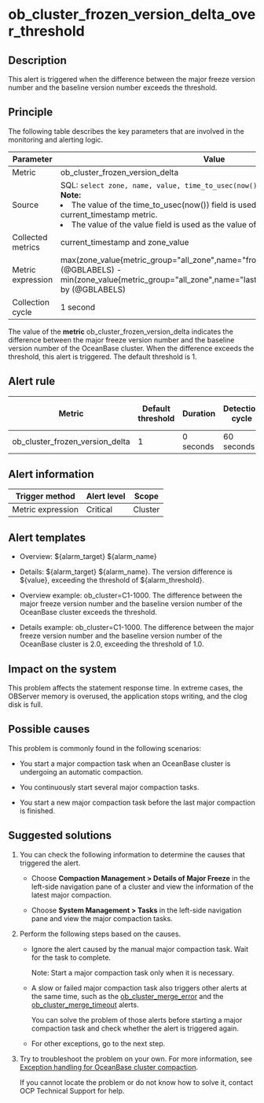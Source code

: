 ob_cluster_frozen_version_delta_over_threshold
===================================================================



**Description**
------------------------------------

This alert is triggered when the difference between the major freeze version number and the baseline version number exceeds the threshold.

Principle
------------------------------

The following table describes the key parameters that are involved in the monitoring and alerting logic.


|     Parameter     |                                                                                                                                                                                                               Value                                                                                                                                                                                                                |
|-------------------|------------------------------------------------------------------------------------------------------------------------------------------------------------------------------------------------------------------------------------------------------------------------------------------------------------------------------------------------------------------------------------------------------------------------------------|
| Metric            | ob_cluster_frozen_version_delta                                                                                                                                                                                                                                                                                                                                                                                                    |
| Source            | SQL:  ```select zone, name, value, time_to_usec(now()) from __all_zone; ``` </br> **Note:**  <li> The value of the time_to_usec(now()) field is used as the value of the current_timestamp metric.   </li><li> The value of the value field is used as the value of the zone_value metric. </li>   |
| Collected metrics | current_timestamp and zone_value                                                                                                                                                                                                                                                                                                                                                                                                   |
| Metric expression | max(zone_value{metric_group="all_zone",name="frozen_version",@LABELS}) by (@GBLABELS) - min(zone_value{metric_group="all_zone",name="last_merged_version",@LABELS}) by (@GBLABELS)                                                                                                                                                                                                                                                 |
| Collection cycle  | 1 second                                                                                                                                                                                                                                                                                                                                                                                                                           |



The value of the **metric** ob_cluster_frozen_version_delta indicates the difference between the major freeze version number and the baseline version number of the OceanBase cluster. When the difference exceeds the threshold, this alert is triggered. The default threshold is 1.

**Alert rule**
-----------------------------------



|             Metric              | Default threshold | Duration  | Detection cycle | Time before clearance |
|---------------------------------|-------------------|-----------|-----------------|-----------------------|
| ob_cluster_frozen_version_delta | 1                 | 0 seconds | 60 seconds      | 5 minutes             |



**Alert information**
------------------------------------------



|  Trigger method   | Alert level |  Scope  |
|-------------------|-------------|---------|
| Metric expression | Critical    | Cluster |



**Alert templates**
----------------------------------------

* Overview: \${alarm_target} ${alarm_name}



* Details: \${alarm_target} \${alarm_name}. The version difference is \${value}, exceeding the threshold of ${alarm_threshold}.



* Overview example: ob_cluster=C1-1000. The difference between the major freeze version number and the baseline version number of the OceanBase cluster exceeds the threshold.



* Details example: ob_cluster=C1-1000. The difference between the major freeze version number and the baseline version number of the OceanBase cluster is 2.0, exceeding the threshold of 1.0.






**Impact on the system**
---------------------------------------------

This problem affects the statement response time. In extreme cases, the OBServer memory is overused, the application stops writing, and the clog disk is full.

**Possible causes**
----------------------------------------

This problem is commonly found in the following scenarios:

* You start a major compaction task when an OceanBase cluster is undergoing an automatic compaction.



* You continuously start several major compaction tasks.



* You start a new major compaction task before the last major compaction is finished.






Suggested solutions
----------------------------------------

1. You can check the following information to determine the causes that triggered the alert.

   * Choose **Compaction Management \> Details of Major Freeze** in the left-side navigation pane of a cluster and view the information of the latest major compaction.



   * Choose **System Management \> Tasks** in the left-side navigation pane and view the major compaction tasks.






2. Perform the following steps based on the causes.

   * Ignore the alert caused by the manual major compaction task. Wait for the task to complete.

     Note: Start a major compaction task only when it is necessary.


   * A slow or failed major compaction task also triggers other alerts at the same time, such as the [ob_cluster_merge_error](../200.ob-alert/600.a-ob_cluster_merge_error-ob-cluster-merge-error-occurs.md) and the [ob_cluster_merge_timeout](../200.ob-alert/700.ob_cluster_merge_timeout-ob-cluster-merge-timeout.md) alerts.

     You can solve the problem of those alerts before starting a major compaction task and check whether the alert is triggered again.


   * For other exceptions, go to the next step.






3. Try to troubleshoot the problem on your own. For more information, see [Exception handling for OceanBase cluster compaction](../400.alarm-appendix/300.handle-oceanbase-cluster-merge-exceptions.md).

   If you cannot locate the problem or do not know how to solve it, contact OCP Technical Support for help.




